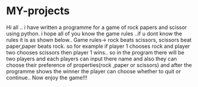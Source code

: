 # MY-projects
Hi all .. i have written a programme for a game of rock papers and scissor using python.
i hope all of you know the game rules ..if u dont know the rules it is as shown below..
Game rules-> rock beats scissors, scissors beat paper,paper beats rock.
so for example if player 1 chooses rock and player two chooses scissors then player 1 wins..
so in the program there will be two players and each players can input there name and also they can choose their preference of properties(rock ,paper or scissors)
and after the programme shows the winner the player can choose whether to quit or continue..
Now enjoy the game!!!
